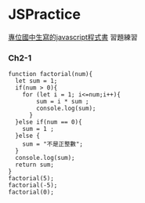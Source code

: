 # JSPractice 

[專位國中生寫的javascript程式書](https://ccckmit.gitbooks.io/javascript/content/ch2/chapter2.html) 習題練習

### Ch2-1
```
function factorial(num){
  let sum = 1;
  if(num > 0){
    for (let i = 1; i<=num;i++){
	  	sum = i * sum ;
	  	console.log(sum);	
	  }
  }else if(num == 0){
    sum = 1 ;
  }else {
	sum = "不是正整數";
  }		
  console.log(sum);		 	
  return sum;
}
factorial(5);
factorial(-5);
factorial(0);

```

